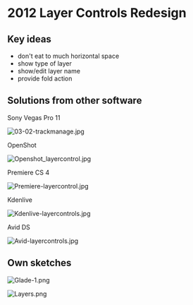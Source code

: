 # 2012 Layer Controls Redesign

## Key ideas

-   don't eat to much horizontal space
-   show type of layer
-   show/edit layer name
-   provide fold action

## Solutions from other software

Sony Vegas Pro 11

![](images/03-02-trackmanage.jpg "03-02-trackmanage.jpg")

OpenShot

![](images/Openshot_layercontrol.jpg "Openshot_layercontrol.jpg")

Premiere CS 4

![](images/Premiere-layercontrol.jpg "Premiere-layercontrol.jpg")

Kdenlive

![](images/Kdenlive-layercontrols.jpg "Kdenlive-layercontrols.jpg")

Avid DS

![](images/Avid-layercontrols.jpg "Avid-layercontrols.jpg")

## Own sketches

![](images/Glade-1.png "Glade-1.png")

![](images/Layers.png "Layers.png")
